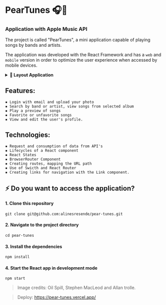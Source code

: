 # PearTunes 🎧🍐

### Application with Apple Music API

The project is called "PearTunes", a mini application capable of playing songs by bands and artists.

The application was developed with the React Framework and has a ``web`` and ``mobile`` version in order to optimize the user experience when accessed by mobile devices.

<details>
 <summary><strong>📱 Layout Application</strong></summary><br />

<img src= 'https://user-images.githubusercontent.com/115574024/221586031-8467c15d-71ed-45d7-a2a0-b612cee756aa.png'/>

</details>

## Features:

```
▪️ Login with email and upload your photo
▪️ Search by band or artist, view songs from selected album
▪️ Play a preview of songs
▪️ Favorite or unfavorite songs
▪️ View and edit the user's profile.
```

## Technologies:

```
▪️ Request and consumption of data from API's
▪️ Lifecycles of a React component
▪️ React States 
▪️ BrowserRouter Component
▪️ Creating routes, mapping the URL path
▪️ Use of Swicth and React Router
▪️ Creating links for navigation with the Link component.
```

## ⚡ Do you want to access the application?

#### 1. Clone this repository

```
git clone git@github.com:alinesresende/pear-tunes.git
```

#### 2. Navigate to the project directory

```
cd pear-tunes
```

#### 3. Install the dependencies

```
npm install
```

#### 4. Start the React app in development mode

```
npm start
```

> Image credits: Oil Spill, Stephen MacLeod and Allan trolle.

> Deploy: https://pear-tunes.vercel.app/



